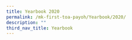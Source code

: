 ```yaml
---
title: Yearbook 2020
permalink: /mk-first-toa-payoh/Yearbook/2020/
description: ""
third_nav_title: Yearbook
---
```

